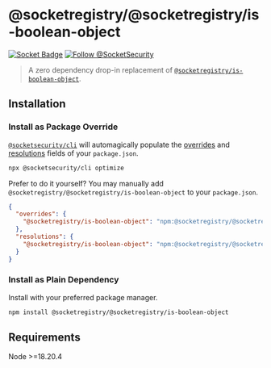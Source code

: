 # @socketregistry/@socketregistry/is-boolean-object

[![Socket Badge](https://socket.dev/api/badge/npm/package/@socketregistry/@socketregistry/is-boolean-object)](https://socket.dev/npm/package/@socketregistry/@socketregistry/is-boolean-object)
[![Follow @SocketSecurity](https://img.shields.io/twitter/follow/SocketSecurity?style=social)](https://twitter.com/SocketSecurity)

> A zero dependency drop-in replacement of
> [`@socketregistry/is-boolean-object`](https://www.npmjs.com/package/@socketregistry/is-boolean-object).

## Installation

### Install as Package Override

[`@socketsecurity/cli`](https://www.npmjs.com/package/@socketsecurity/cli) will
automagically populate the
[overrides](https://docs.npmjs.com/cli/v9/configuring-npm/package-json#overrides)
and [resolutions](https://yarnpkg.com/configuration/manifest#resolutions) fields
of your `package.json`.

```sh
npx @socketsecurity/cli optimize
```

Prefer to do it yourself? You may manually add
`@socketregistry/@socketregistry/is-boolean-object` to your `package.json`.

```json
{
  "overrides": {
    "@socketregistry/is-boolean-object": "npm:@socketregistry/@socketregistry/is-boolean-object@^1"
  },
  "resolutions": {
    "@socketregistry/is-boolean-object": "npm:@socketregistry/@socketregistry/is-boolean-object@^1"
  }
}
```

### Install as Plain Dependency

Install with your preferred package manager.

```sh
npm install @socketregistry/@socketregistry/is-boolean-object
```

## Requirements

Node &gt;=18.20.4
